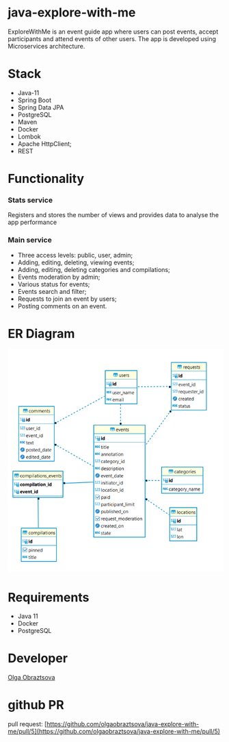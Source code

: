 # java-explore-with-me
ExploreWithMe is an event guide app where users can post events, accept participants and attend events of other users. The app is developed using Microservices architecture.

# Stack
- Java-11
- Spring Boot
- Spring Data JPA
- PostgreSQL
- Maven
- Docker
- Lombok
- Apache HttpClient;
- REST

# Functionality

### Stats service

Registers and stores the number of views and provides data to analyse the app performance


### Main service
- Three access levels: public, user, admin;
- Adding, editing, deleting, viewing events;
- Adding, editing, deleting categories and compilations;
- Events moderation by admin;
- Various status for events;
- Events search and filter;
- Requests to join an event by users;
- Posting comments on an event.


# ER Diagram
![img.png](img.png)

# Requirements
- Java 11
- Docker
- PostgreSQL

# Developer
[Olga Obraztsova](https://github.com/olgaobraztsova)

# github PR
pull request: [https://github.com/olgaobraztsova/java-explore-with-me/pull/5](https://github.com/olgaobraztsova/java-explore-with-me/pull/5)

